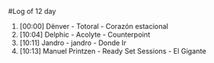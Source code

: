 #Log of 12 day

1. [00:00] Dënver - Totoral - Corazón estacional
1. [10:04] Delphic - Acolyte - Counterpoint
1. [10:11] Jandro - jandro - Donde Ir
1. [10:13] Manuel Printzen - Ready Set Sessions - El Gigante
